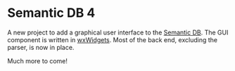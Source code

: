 # Semantic DB 4
A new project to add a graphical user interface to the [Semantic DB](https://github.com/GarryMorrison/SemanticDB3.1). The GUI component is written in [wxWidgets](https://www.wxwidgets.org). Most of the back end, excluding the parser, is now in place.

Much more to come!



